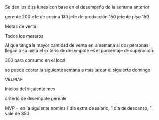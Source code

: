 
Se dan los dias lunes con base en el desempeño de la semana anterior

gerente 200
jefe de cocina 180
jefe de producción 150
jefe de piso 150

Metas de venta:

Todos los meseros

Al que tenga la mayor cantidad de venta en la semana si dos personas llegan a su meta el criterio de desempate es el porcentaje de superación.

300 para consumo en el local

se puede cobrar la siguiente semana a mas tardar el siguiente domingo



VELPIAF

Inicios del siguiente mes

criterio de desempate gerente

MVP = en la siguiente nomina 1 dia extra de salario, 1 dia de descanso, 1 vale de 350


